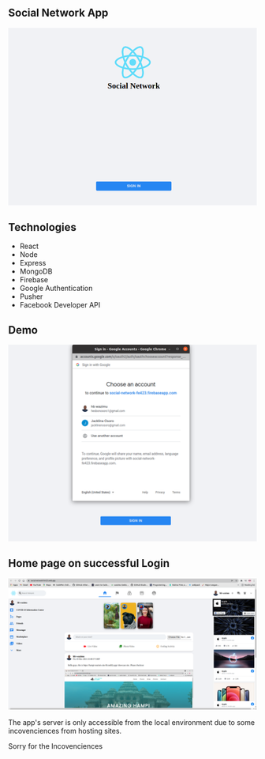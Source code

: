 ## Social Network App

![Social Network Home](assets/social.png)

## Technologies

- React
- Node
- Express
- MongoDB
- Firebase
- Google Authentication
- Pusher
- Facebook Developer API

## Demo

![Google Authentication](assets/social1.png)
## Home page on successful Login
![Home page](assets/social2.png)

The app's server is only accessible from the local environment due to some incovenciences from hosting sites.

Sorry for the Incovenciences